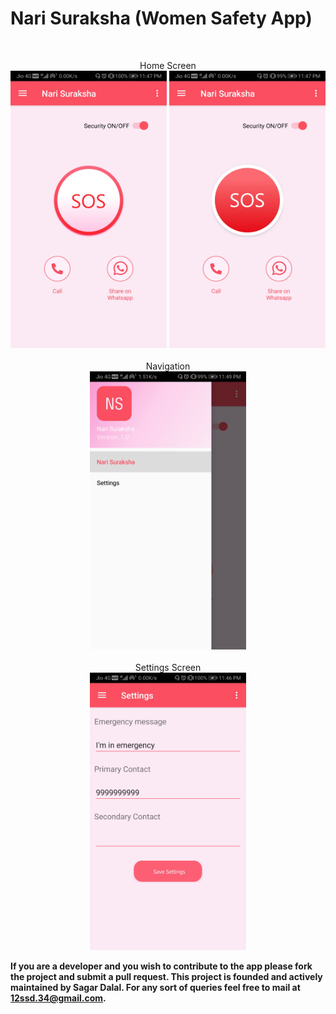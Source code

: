 # Nari Suraksha (Women Safety App) 
<br/>
<p align="center"> Home Screen
<br/>
<img src="https://github.com/SagarDalal15/nari-suraksha/blob/master/Screenshots/Home%20Screen.jpg" width="250">
<img src="https://github.com/SagarDalal15/nari-suraksha/blob/master/Screenshots/Home%20Screen(SOS%20Button%20Tapped).jpg" width="250">
<br/><br/>
Navigation
<br/>
<img src="https://github.com/SagarDalal15/nari-suraksha/blob/master/Screenshots/Navigation.jpg" width="250">
<br/><br/>
Settings Screen
<br/>
<img src="https://github.com/SagarDalal15/nari-suraksha/blob/master/Screenshots/Settings%20Screen.jpg" width="250">
<br/></p>

**If you are a developer and you wish to contribute to the app please fork the project and submit a pull request.
This project is founded and actively maintained by Sagar Dalal. For any sort of queries feel free to mail at 12ssd.34@gmail.com.**
